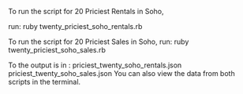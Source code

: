 To run the script for  20 Priciest Rentals in Soho,

run:
 ruby twenty_priciest_soho_rentals.rb


 To run the script for  20 Priciest Sales in Soho,
 run:
 ruby twenty_priciest_soho_sales.rb



 To the output is in :
 priciest_twenty_soho_rentals.json
 priciest_twenty_soho_sales.json
 You can also view the data from both scripts  in the terminal.

